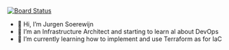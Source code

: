 [![Board Status](https://dev.azure.com/soerewijn/94c22f3c-1d03-4827-aced-b4308fdc6406/6aebc6f3-8b9c-4353-accb-43858abf9ab2/_apis/work/boardbadge/d8b18cef-6190-4655-8bcd-e656e14cb25c)](https://dev.azure.com/soerewijn/94c22f3c-1d03-4827-aced-b4308fdc6406/_boards/board/t/6aebc6f3-8b9c-4353-accb-43858abf9ab2/Microsoft.RequirementCategory)
- 👋 Hi, I’m Jurgen Soerewijn
- 👀 I’m an Infrastructure Architect and starting to learn al about DevOps
- 🌱 I’m currently learning how to implement and use Terraform as for IaC

<!---
jsoerewijn/jsoerewijn is a ✨ special ✨ repository because its `README.md` (this file) appears on your GitHub profile.
You can click the Preview link to take a look at your changes.
--->
